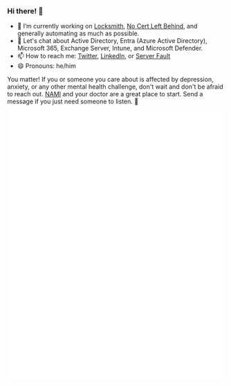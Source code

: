 ### Hi there! 👋

- 🔭 I’m currently working on [Locksmith](https://github.com/TrimarcJake/Locksmith), [No Cert Left Behind](https://github.com/SamErde/No-Cert-Left-Behind), and generally automating as much as possible.  
- 💬 Let's chat about Active Directory, Entra (Azure Active Directory), Microsoft 365, Exchange Server, Intune, and Microsoft Defender.  
- 📫 How to reach me: [Twitter](https://twitter.com/SamErde), [LinkedIn](https://www.linkedin.com/in/samerde/), or [Server Fault](https://serverfault.com/users/49571/sturdyerde)  
- 😄 Pronouns: he/him  


You matter! If you or someone you care about is affected by depression, anxiety, or any other mental health challenge, don't wait and don't be afraid to reach out. [NAMI](https://www.nami.org/Your-Journey) and your doctor are a great place to start. Send a message if you just need someone to listen. :yellow_heart:  


![Metrics](/github-metrics.svg)  


[//]: # "[![Sam's GitHub stats-Dark](https://github-readme-stats.vercel.app/api?username=samerde&show_icons=true&theme=dark#gh-dark-mode-only)](https://github.com/anuraghazra/github-readme-stats#gh-dark-mode-only)"
[//]: # "[![Sam's GitHub stats-Light](https://github-readme-stats.vercel.app/api?username=samerde&show_icons=true&theme=default#gh-light-mode-only)](https://github.com/anuraghazra/github-readme-stats#gh-light-mode-only)"
